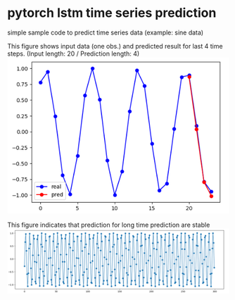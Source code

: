 # pytorch lstm time series prediction
simple sample code to predict time series data (example: sine data)

This figure shows input data (one obs.) and predicted result for last 4 time steps.
(Input length: 20 / Prediction length: 4)
![pred_res](/assets/pred_res.png)

This figure indicates that prediction for long time prediction are stable
![pred_res_2](/assets/pred_res_2.png)
